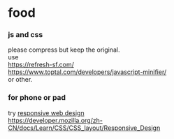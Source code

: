 # food  
  
### js and css  
  
please compress but keep the original.  
use  
https://refresh-sf.com/  
https://www.toptal.com/developers/javascript-minifier/  
or other.  

### for phone or pad

try [responsive web design](https://zh.wikipedia.org/wiki/%E5%93%8D%E5%BA%94%E5%BC%8F%E7%BD%91%E9%A1%B5%E8%AE%BE%E8%AE%A1)  
https://developer.mozilla.org/zh-CN/docs/Learn/CSS/CSS_layout/Responsive_Design  

